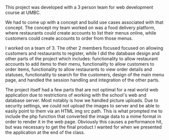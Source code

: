 This project was developed with a 3 person team for web development course at UMBC.

We had to come up with a concept and build use cases associated with that concept. The
concept my team worked on was a food delivery platform, where restaurants could create
accounts to list their menus online, while customers could create accounts to order from
those menus.

I worked on a team of 3. The other 2 members focused focused on allowing customers and restaurants to
register, while I did  the database design and other parts of the project which includes: 
	functionality to allow restaurant accounts to add items to their menu, 
	functionality to allow customers to order items, 
	functionality to allow restaurants to view order details and statuses, 
	functionality to search for the customers,
	design of the main menu page,
	and handled the session handling and integration of the other parts.
	
The project itself had a few parts that are not optimal for a real world web application due
to restrictions of working with the school's web and database server. Most notably is how we handled
picture uploads. Due to security settings, we could not upload the images to server and be able to easily
point to them via an HTML img src path. This is what prompted me to include the php function that converted
the image data to a mime format in order to render it in the web page. Obviously this causes a performance
hit, but was necessary to get the final product I wanted for when we presented the application at the 
end of the class. 